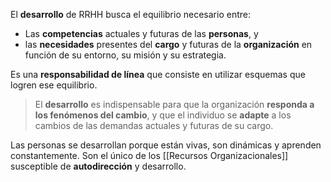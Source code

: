 El **desarrollo** de RRHH busca el equilibrio necesario entre:

- Las **competencias** actuales y futuras de las **personas**, y
- las **necesidades** presentes del **cargo** y futuras de la **organización** en función de su entorno, su misión y su estrategia.

Es una **responsabilidad de línea** que consiste en utilizar esquemas que logren ese equilibrio.

> El **desarrollo** es indispensable para que la organización **responda a los fenómenos del cambio**, y que el individuo se **adapte** a los cambios de las demandas actuales y futuras de su cargo.

Las personas se desarrollan porque están vivas, son dinámicas y aprenden constantemente. Son el único de los [[Recursos Organizacionales]] susceptible de **autodirección** y desarrollo.
